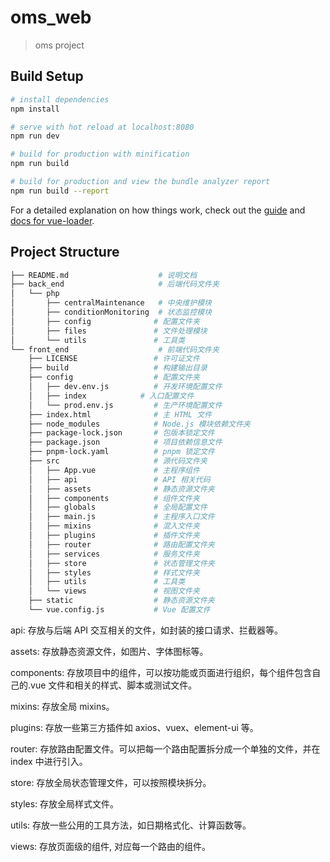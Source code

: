 # oms_web

> oms project

## Build Setup

```bash
# install dependencies
npm install

# serve with hot reload at localhost:8080
npm run dev

# build for production with minification
npm run build

# build for production and view the bundle analyzer report
npm run build --report
```

For a detailed explanation on how things work, check out the [guide](http://vuejs-templates.github.io/webpack/) and [docs for vue-loader](http://vuejs.github.io/vue-loader).

## Project Structure

```bash
├── README.md                    # 说明文档
├── back_end                     # 后端代码文件夹
│   └── php
│       ├── centralMaintenance   # 中央维护模块
│       ├── conditionMonitoring  # 状态监控模块
│       ├── config              # 配置文件夹
│       ├── files               # 文件处理模块
│       └── utils               # 工具类
└── front_end                    # 前端代码文件夹
    ├── LICENSE                 # 许可证文件
    ├── build                   # 构建输出目录
    ├── config                  # 配置文件夹
    │   ├── dev.env.js          # 开发环境配置文件
    │   ├── index            # 入口配置文件
    │   └── prod.env.js         # 生产环境配置文件
    ├── index.html              # 主 HTML 文件
    ├── node_modules            # Node.js 模块依赖文件夹
    ├── package-lock.json       # 包版本锁定文件
    ├── package.json            # 项目依赖信息文件
    ├── pnpm-lock.yaml          # pnpm 锁定文件
    ├── src                     # 源代码文件夹
    │   ├── App.vue             # 主程序组件
    │   ├── api                 # API 相关代码
    │   ├── assets              # 静态资源文件夹
    │   ├── components          # 组件文件夹
    │   ├── globals             # 全局配置文件
    │   ├── main.js             # 主程序入口文件
    │   ├── mixins              # 混入文件夹
    │   ├── plugins             # 插件文件夹
    │   ├── router              # 路由配置文件夹
    │   ├── services            # 服务文件夹
    │   ├── store               # 状态管理文件夹
    │   ├── styles              # 样式文件夹
    │   ├── utils               # 工具类
    │   └── views               # 视图文件夹
    ├── static                  # 静态资源文件夹
    └── vue.config.js           # Vue 配置文件
```

api: 存放与后端 API 交互相关的文件，如封装的接口请求、拦截器等。

assets: 存放静态资源文件，如图片、字体图标等。

components: 存放项目中的组件，可以按功能或页面进行组织，每个组件包含自己的.vue 文件和相关的样式、脚本或测试文件。

mixins: 存放全局 mixins。

plugins: 存放一些第三方插件如 axios、vuex、element-ui 等。

router: 存放路由配置文件。可以把每一个路由配置拆分成一个单独的文件，并在 index 中进行引入。

store: 存放全局状态管理文件，可以按照模块拆分。

styles: 存放全局样式文件。

utils: 存放一些公用的工具方法，如日期格式化、计算函数等。

views: 存放页面级的组件, 对应每一个路由的组件。
